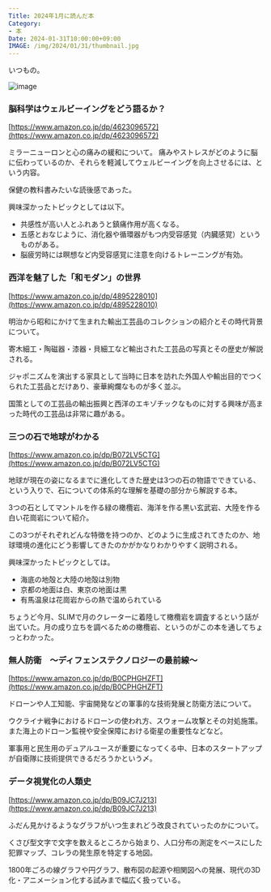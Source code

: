 ```yaml
---
Title: 2024年1月に読んだ本
Category:
- 本
Date: 2024-01-31T10:00:00+09:00
IMAGE: /img/2024/01/31/thumbnail.jpg
---
```


いつもの。

![image](/img/2024/01/31/thumbnail.jpg)


### 脳科学はウェルビーイングをどう語るか？

[https://www.amazon.co.jp/dp/4623096572](https://www.amazon.co.jp/dp/4623096572)

ミラーニューロンと心の痛みの緩和について。
痛みやストレスがどのように脳に伝わっているのか、それらを軽減してウェルビーイングを向上させるには、という内容。

保健の教科書みたいな読後感であった。

興味深かったトピックとしては以下。

- 共感性が高い人とふれあうと鎮痛作用が高くなる。
- 五感とおなじように、消化器や循環器がもつ内受容感覚（内臓感覚）というものがある。
- 脳疲労時には瞑想など内受容感覚に注意を向けるトレーニングが有効。

### 西洋を魅了した「和モダン」の世界

[https://www.amazon.co.jp/dp/4895228010](https://www.amazon.co.jp/dp/4895228010)

明治から昭和にかけて生まれた輸出工芸品のコレクションの紹介とその時代背景について。

寄木細工・陶磁器・漆器・貝細工など輸出された工芸品の写真とその歴史が解説される。

ジャポニズムを演出する家具として当時に日本を訪れた外国人や輸出目的でつくられた工芸品とだけあり、豪華絢爛なものが多く並ぶ。

国策としての工芸品の輸出振興と西洋のエキゾチックなものに対する興味が高まった時代の工芸品は非常に趣がある。

### 三つの石で地球がわかる

[https://www.amazon.co.jp/dp/B072LV5CTG](https://www.amazon.co.jp/dp/B072LV5CTG)

地球が現在の姿になるまでに進化してきた歴史は3つの石の物語でできている、という入りで、石についての体系的な理解を基礎の部分から解説する本。

3つの石としてマントルを作る緑の橄欖岩、海洋を作る黒い玄武岩、大陸を作る白い花崗岩について紹介。

この3つがそれぞれどんな特徴を持つのか、どのように生成されてきたのか、地球環境の進化にどう影響してきたのかがかなりわかりやすく説明される。

興味深かったトピックとしては。

- 海底の地殻と大陸の地殻は別物
- 京都の地面は白、東京の地面は黒
- 有馬温泉は花崗岩からの熱で温められている

ちょうど今月、SLIMで月のクレーターに着陸して橄欖岩を調査するという話が出ていた。月の成り立ちを調べるための橄欖岩、というのがこの本を通してちょっとわかった。

### 無人防衛　～ディフェンステクノロジーの最前線～

[https://www.amazon.co.jp/dp/B0CPHGHZFT](https://www.amazon.co.jp/dp/B0CPHGHZFT)

ドローンや人工知能、宇宙開発などの軍事的な技術発展と防衛方法について。

ウクライナ戦争におけるドローンの使われ方、スウォーム攻撃とその対処施策。また海上のドローン監視や安全保障における衛星の重要性などなど。

軍事用と民生用のデュアルユースが重要になってくる中、日本のスタートアップが自衛隊に技術提供できるだろうかという〆。

### データ視覚化の人類史

[https://www.amazon.co.jp/dp/B09JC7J213](https://www.amazon.co.jp/dp/B09JC7J213)

ふだん見かけるようなグラフがいつ生まれどう改良されていったのかについて。

くさび型文字で文字を数えるところから始まり、人口分布の測定をベースにした犯罪マップ、コレラの発生原を特定する地図。

1800年ごろの線グラフや円グラフ、散布図の起源や相関図への発展、現代の3D化・アニメーション化する試みまで幅広く扱っている。
